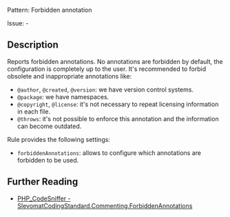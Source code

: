 Pattern: Forbidden annotation

Issue: -

## Description

Reports forbidden annotations. No annotations are forbidden by default, the configuration is completely up to the user. It's recommended to forbid obsolete and inappropriate annotations like:

* `@author`, `@created`, `@version`: we have version control systems.
* `@package`: we have namespaces.
* `@copyright`, `@license`: it's not necessary to repeat licensing information in each file.
* `@throws`: it's not possible to enforce this annotation and the information can become outdated.

Rule provides the following settings:

* `forbiddenAnnotations`: allows to configure which annotations are forbidden to be used.

## Further Reading

* [PHP_CodeSniffer - SlevomatCodingStandard.Commenting.ForbiddenAnnotations](https://github.com/slevomat/coding-standard/blob/master/doc/commenting.md#slevomatcodingstandardcommentingforbiddenannotations-)